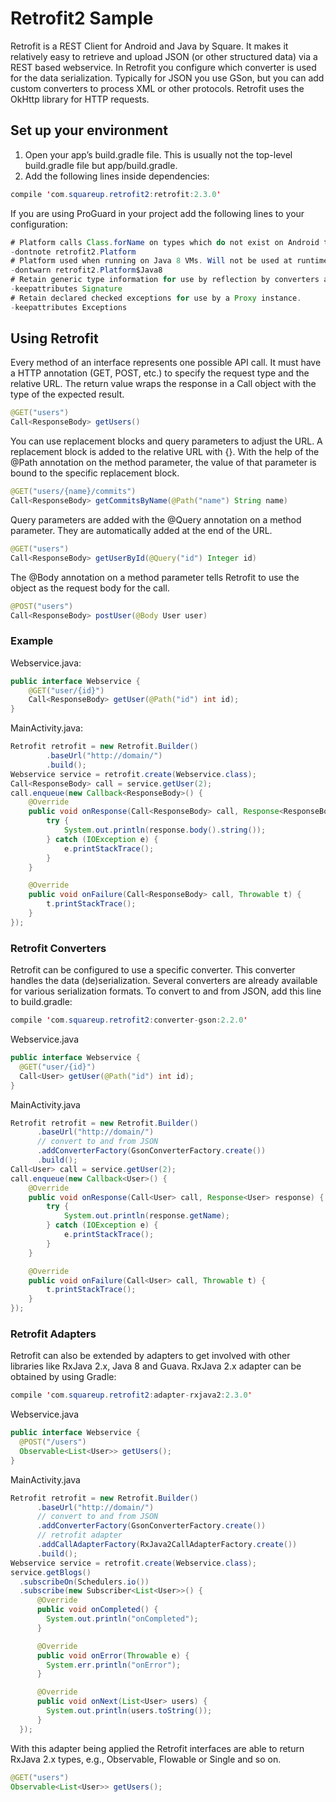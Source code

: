 # Retrofit2 Sample

Retrofit is a REST Client for Android and Java by Square. It makes it relatively easy to retrieve and upload JSON (or other structured data) via a REST based webservice. In Retrofit you configure which converter is used for the data serialization. Typically for JSON you use GSon, but you can add custom converters to process XML or other protocols. Retrofit uses the OkHttp library for HTTP requests.

## Set up your environment
1. Open your app’s build.gradle file. This is usually not the top-level build.gradle file but app/build.gradle.
2. Add the following lines inside dependencies:
```java
compile 'com.squareup.retrofit2:retrofit:2.3.0'
```
If you are using ProGuard in your project add the following lines to your configuration:
```java
# Platform calls Class.forName on types which do not exist on Android to determine platform.
-dontnote retrofit2.Platform
# Platform used when running on Java 8 VMs. Will not be used at runtime.
-dontwarn retrofit2.Platform$Java8
# Retain generic type information for use by reflection by converters and adapters.
-keepattributes Signature
# Retain declared checked exceptions for use by a Proxy instance.
-keepattributes Exceptions
```

## Using Retrofit
Every method of an interface represents one possible API call. It must have a HTTP annotation (GET, POST, etc.) to specify the request type and the relative URL. The return value wraps the response in a Call object with the type of the expected result.
```java
@GET("users")
Call<ResponseBody> getUsers()
```
You can use replacement blocks and query parameters to adjust the URL. A replacement block is added to the relative URL with {}. With the help of the @Path annotation on the method parameter, the value of that parameter is bound to the specific replacement block.
```java
@GET("users/{name}/commits")
Call<ResponseBody> getCommitsByName(@Path("name") String name)
```
Query parameters are added with the @Query annotation on a method parameter. They are automatically added at the end of the URL.
```java
@GET("users")
Call<ResponseBody> getUserById(@Query("id") Integer id)
```
The @Body annotation on a method parameter tells Retrofit to use the object as the request body for the call.
```java
@POST("users")
Call<ResponseBody> postUser(@Body User user)
```
### Example
Webservice.java:
```java
public interface Webservice {
    @GET("user/{id}")
    Call<ResponseBody> getUser(@Path("id") int id);
}
```
MainActivity.java:
```java
Retrofit retrofit = new Retrofit.Builder()
        .baseUrl("http://domain/")
        .build();
Webservice service = retrofit.create(Webservice.class);
Call<ResponseBody> call = service.getUser(2);
call.enqueue(new Callback<ResponseBody>() {
    @Override
    public void onResponse(Call<ResponseBody> call, Response<ResponseBody> response) {
        try {
            System.out.println(response.body().string());
        } catch (IOException e) {
            e.printStackTrace();
        }
    }

    @Override
    public void onFailure(Call<ResponseBody> call, Throwable t) {
        t.printStackTrace();
    }
});
```      

### Retrofit Converters
Retrofit can be configured to use a specific converter. This converter handles the data (de)serialization. Several converters are already available for various serialization formats.
To convert to and from JSON, add this line to build.gradle:
```java
compile 'com.squareup.retrofit2:converter-gson:2.2.0'
```
Webservice.java
```java
public interface Webservice {
  @GET("user/{id}")
  Call<User> getUser(@Path("id") int id);
}
```
MainActivity.java
```java
Retrofit retrofit = new Retrofit.Builder()
      .baseUrl("http://domain/")
      // convert to and from JSON
      .addConverterFactory(GsonConverterFactory.create())
      .build();  
Call<User> call = service.getUser(2);
call.enqueue(new Callback<User>() {
    @Override
    public void onResponse(Call<User> call, Response<User> response) {
        try {
            System.out.println(response.getName);
        } catch (IOException e) {
            e.printStackTrace();
        }
    }

    @Override
    public void onFailure(Call<User> call, Throwable t) {
        t.printStackTrace();
    }
});
```
### Retrofit Adapters
Retrofit can also be extended by adapters to get involved with other libraries like RxJava 2.x, Java 8 and Guava.
RxJava 2.x adapter can be obtained by using Gradle:
```java
compile 'com.squareup.retrofit2:adapter-rxjava2:2.3.0'
```
Webservice.java
```java
public interface Webservice {
  @POST("/users")
  Observable<List<User>> getUsers();
}
```
MainActivity.java
```java
Retrofit retrofit = new Retrofit.Builder()
      .baseUrl("http://domain/")
      // convert to and from JSON
      .addConverterFactory(GsonConverterFactory.create())
      // retrofit adapter
      .addCallAdapterFactory(RxJava2CallAdapterFactory.create()) 
      .build();
Webservice service = retrofit.create(Webservice.class);
service.getBlogs()
  .subscribeOn(Schedulers.io())
  .subscribe(new Subscriber<List<User>>() {
      @Override
      public void onCompleted() {
        System.out.println("onCompleted");
      }

      @Override
      public void onError(Throwable e) {
        System.err.println("onError");
      }

      @Override
      public void onNext(List<User> users) {
        System.out.println(users.toString());
      }
  });
```
With this adapter being applied the Retrofit interfaces are able to return RxJava 2.x types, e.g., Observable, Flowable or Single and so on.
```java
@GET("users")
Observable<List<User>> getUsers();
```



























